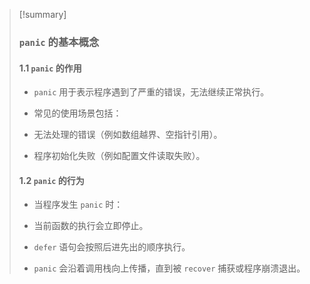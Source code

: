 > [!summary] 
> ### `panic` 的基本概念
> 
> #### 1.1 `panic` 的作用
> 
> - `panic` 用于表示程序遇到了严重的错误，无法继续正常执行。
> 
> - 常见的使用场景包括：
> 
> - 无法处理的错误（例如数组越界、空指针引用）。
> 
> - 程序初始化失败（例如配置文件读取失败）。
> 
> 
> #### 1.2 `panic` 的行为
> 
> - 当程序发生 `panic` 时：
> 
> - 当前函数的执行会立即停止。
> 
> - `defer` 语句会按照后进先出的顺序执行。
> 
> - `panic` 会沿着调用栈向上传播，直到被 `recover` 捕获或程序崩溃退出。

